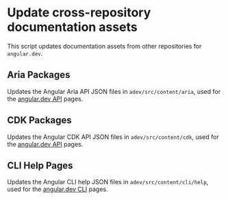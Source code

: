 # Update cross-repository documentation assets

This script updates documentation assets from other repositories for `angular.dev`.

## Aria Packages

Updates the Angular Aria API JSON files in `adev/src/content/aria`, used for the [angular.dev API](https://angular.dev/api) pages.

## CDK Packages

Updates the Angular CDK API JSON files in `adev/src/content/cdk`, used for the [angular.dev API](https://angular.dev/api) pages.

## CLI Help Pages

Updates the Angular CLI help JSON files in `adev/src/content/cli/help`, used for the [angular.dev CLI](https://angular.dev/cli) pages.

